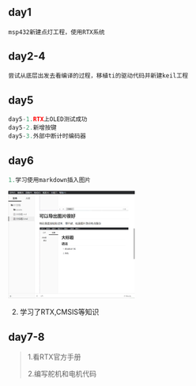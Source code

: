 <!--
 * @Description: da
 * @Author: Liang xiaoqi
 * @Date: 2022-12-21 23:10:10
 * @LastEditTime: 2022-12-22 21:43:04
 * @LastEditors: Liang xiaoqi
-->
#
## day1
    msp432新建点灯工程，使用RTX系统
## day2-4
    尝试从底层出发去看编译的过程，移植ti的驱动代码并新建keil工程
## day5
```c
day5-1.RTX上OLED测试成功
day5-2.新增按键
day5-3.外部中断计时编码器
```

## day6

```c
1.学习使用markdown插入图片
```

<img src="assets/image-20221223205958984.png" alt="image-20221223205958984" style="zoom:25%;" />	

2.   学习了RTX,CMSIS等知识

## day7-8

>   1.看RTX官方手册
>
>   2.编写舵机和电机代码

